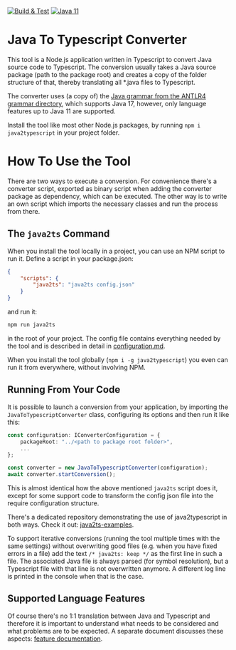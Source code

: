 [![Build & Test](https://github.com/mike-lischke/java2typescript/actions/workflows/nodejs.yml/badge.svg?branch=master)](https://github.com/mike-lischke/java2typescript/actions/workflows/nodejs.yml)
[![Java 11](https://img.shields.io/badge/java-11-4c7e9f.svg)](http://java.oracle.com)

# Java To Typescript Converter

This tool is a Node.js application written in Typescript to convert Java source code to Typescript. The conversion usually takes a Java source package (path to the package root) and creates a copy of the folder structure of that, thereby translating all *.java files to Typescript.

The converter uses (a copy of) the [Java grammar from the ANTLR4 grammar directory](https://github.com/antlr/grammars-v4/tree/master/java/java), which supports Java 17, however, only language features up to Java 11 are supported.

Install the tool like most other Node.js packages, by running `npm i java2typescript` in your project folder.

# How To Use the Tool

There are two ways to execute a conversion. For convenience there's a converter script, exported as binary script when adding the converter package as dependency, which can be executed. The other way is to write an own script which imports the necessary classes and run the process from there.

## The `java2ts` Command

When you install the tool locally in a project, you can use an NPM script to run it. Define a script in your package.json:

```json
{
    "scripts": {
        "java2ts": "java2ts config.json"
    }
}
```

and run it:

```bash
npm run java2ts
```

in the root of your project. The config file contains everything needed by the tool and is described in detail in [configuration.md](doc/configuration.md).

When you install the tool globally (`npm i -g java2typescript`) you even can run it from everywhere, without involving NPM.

## Running From Your Code

It is possible to launch a conversion from your application, by importing the `JavaToTypescriptConverter` class, configuring its options and then run it like this:

```typescript
const configuration: IConverterConfiguration = {
    packageRoot: "../<path to package root folder>",
    ...
};

const converter = new JavaToTypescriptConverter(configuration);
await converter.startConversion();
```

This is almost identical how the above mentioned `java2ts` script does it, except for some support code to transform the config json file into the require configuration structure.

There's a dedicated repository demonstrating the use of java2typescript in both ways. Check it out: [java2ts-examples](https://github.com/mike-lischke/java2ts-examples).

To support iterative conversions (running the tool multiple times with the same settings) without overwriting good files (e.g. when you have fixed errors in a file) add the text `/* java2ts: keep */` as the first line in such a file. The associated Java file is always parsed (for symbol resolution), but a Typescript file with that line is not overwritten anymore. A different log line is printed in the console when that is the case.

## Supported Language Features

Of course there's no 1:1 translation between Java and Typescript and therefore it is important to understand what needs to be considered and what problems are to be expected. A separate document discusses these aspects: [feature documentation](doc/features.md).
